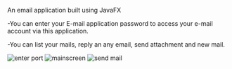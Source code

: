 An email application built using JavaFX

-You can enter your E-mail application password to access your e-mail account via this application.

-You can list your mails, reply an any email, send attachment and new mail.

![enter port](https://github.com/ahmetemree/JavaEmailProject/assets/127850172/597fd780-ac61-4025-b7ac-0956e045e81f)
![mainscreen](https://github.com/ahmetemree/JavaEmailProject/assets/127850172/02a88637-837e-4a38-9156-bc8df565ccc6)
![send mail](https://github.com/ahmetemree/JavaEmailProject/assets/127850172/dbaea504-3baf-4005-ab42-46615379afe3)

